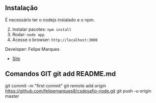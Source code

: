 ## Instalação

É necessário ter o nodejs instalado e o npm.

2. Instalar pacotes: `npm install`
3. Rodar: `node app`
4. Acesse o browser: `http://localhost:3000`


Developer: Felipe Marques
- [Site](http://www.criacaodesitesrecife.net.br)


## Comandos GIT git add README.md 

git commit -m "first commit" 
git remote add origin https://github.com/felipemarques8/csdesafio-node.git 
git push -u origin master